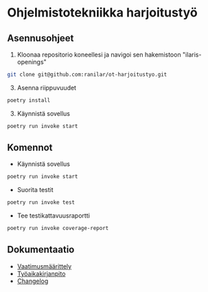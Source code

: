 # Ohjelmistotekniikka harjoitustyö

## Asennusohjeet

1. Kloonaa repositorio koneellesi ja navigoi sen hakemistoon "ilaris-openings"
```bash
git clone git@github.com:ranilar/ot-harjoitustyo.git
```

3. Asenna riippuvuudet
```bash
poetry install
```

3. Käynnistä sovellus
```bash
poetry run invoke start
```

## Komennot

- Käynnistä sovellus
```bash
poetry run invoke start
```

- Suorita testit
```bash
poetry run invoke test
```

- Tee testikattavuusraportti
```bash
poetry run invoke coverage-report
```

## Dokumentaatio

-  [Vaatimusmäärittely](ilaris-openings/dokumentaatio/vaatimusmaarittely.md)
-  [Työaikakirjanpito](ilaris-openings/dokumentaatio/tuntikirjanpito.md)
-  [Changelog](ilaris-openings/dokumentaatio/changelog.md)

